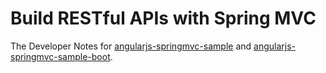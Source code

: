 # Build RESTful APIs with Spring MVC

The Developer Notes for [angularjs-springmvc-sample](https://github.com/hantsy/angularjs-springmvc-sample) and [angularjs-springmvc-sample-boot](https://github.com/hantsy/angularjs-springmvc-sample-boot).

